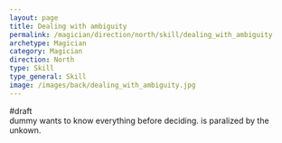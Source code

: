 ```yaml
---
layout: page
title: Dealing with ambiguity
permalink: /magician/direction/north/skill/dealing_with_ambiguity
archetype: Magician
category: Magician
direction: North
type: Skill
type_general: Skill
image: /images/back/dealing_with_ambiguity.jpg
---
```

#draft   
dummy wants to know everything before deciding. is paralized by the unkown.
